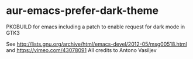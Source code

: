 aur-emacs-prefer-dark-theme
===========================

PKGBUILD for emacs including a patch to enable request for dark mode in GTK3

See http://lists.gnu.org/archive/html/emacs-devel/2012-05/msg00518.html and https://vimeo.com/43078091
All credits to Antono Vasiljev